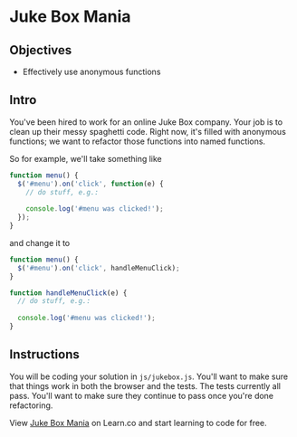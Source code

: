 # Juke Box Mania

## Objectives

+ Effectively use anonymous functions

## Intro

You've been hired to work for an online Juke Box company. Your job is to clean up their messy spaghetti code. Right now, it's filled with anonymous functions; we want to refactor those functions into named functions.

So for example, we'll take something like

```javascript
function menu() {
  $('#menu').on('click', function(e) {
    // do stuff, e.g.:
    
    console.log('#menu was clicked!');
  });
}
```

and change it to

```javascript
function menu() {
  $('#menu').on('click', handleMenuClick);
}

function handleMenuClick(e) {
  // do stuff, e.g.:
    
  console.log('#menu was clicked!');
}
```

## Instructions

You will be coding your solution in `js/jukebox.js`. You'll want to make sure that things work in both the browser and the tests. The tests currently all pass. You'll want to make sure they continue to pass once you're done refactoring.

<p data-visibility='hidden'>View <a href='https://learn.co/lessons/js-anonymous-functions-lab' title='Juke Box Mania'>Juke Box Mania</a> on Learn.co and start learning to code for free.</p>
